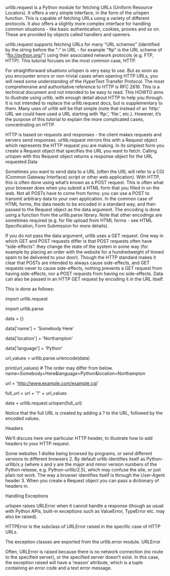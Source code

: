 urllib.request is a Python module for fetching URLs (Uniform Resource Locators). It offers a very simple interface, in the form of the urlopen function. This is capable of fetching URLs using a variety of different protocols. It also offers a slightly more complex interface for handling common situations - like basic authentication, cookies, proxies and so on. These are provided by objects called handlers and openers.

urllib.request supports fetching URLs for many “URL schemes” (identified by the string before the ":" in URL - for example "ftp" is the URL scheme of "ftp://python.org/") using their associated network protocols (e.g. FTP, HTTP). This tutorial focuses on the most common case, HTTP.

For straightforward situations urlopen is very easy to use. But as soon as you encounter errors or non-trivial cases when opening HTTP URLs, you will need some understanding of the HyperText Transfer Protocol. The most comprehensive and authoritative reference to HTTP is RFC 2616. This is a technical document and not intended to be easy to read. This HOWTO aims to illustrate using urllib, with enough detail about HTTP to help you through. It is not intended to replace the urllib.request docs, but is supplementary to them.
Many uses of urllib will be that simple (note that instead of an ‘http:’ URL we could have used a URL starting with ‘ftp:’, ‘file:’, etc.). However, it’s the purpose of this tutorial to explain the more complicated cases, concentrating on HTTP.

HTTP is based on requests and responses - the client makes requests and servers send responses. urllib.request mirrors this with a Request object which represents the HTTP request you are making. In its simplest form you create a Request object that specifies the URL you want to fetch. Calling urlopen with this Request object returns a response object for the URL requested
Data

Sometimes you want to send data to a URL (often the URL will refer to a CGI (Common Gateway Interface) script or other web application). With HTTP, this is often done using what’s known as a POST request. This is often what your browser does when you submit a HTML form that you filled in on the web. Not all POSTs have to come from forms: you can use a POST to transmit arbitrary data to your own application. In the common case of HTML forms, the data needs to be encoded in a standard way, and then passed to the Request object as the data argument. The encoding is done using a function from the urllib.parse library.
Note that other encodings are sometimes required (e.g. for file upload from HTML forms - see HTML Specification, Form Submission for more details).

If you do not pass the data argument, urllib uses a GET request. One way in which GET and POST requests differ is that POST requests often have “side-effects”: they change the state of the system in some way (for example by placing an order with the website for a hundredweight of tinned spam to be delivered to your door). Though the HTTP standard makes it clear that POSTs are intended to always cause side-effects, and GET requests never to cause side-effects, nothing prevents a GET request from having side-effects, nor a POST requests from having no side-effects. Data can also be passed in an HTTP GET request by encoding it in the URL itself.

This is done as follows:
>>>

import urllib.request

import urllib.parse

data = {}

data['name'] = 'Somebody Here'

data['location'] = 'Northampton'

data['language'] = 'Python'

url_values = urllib.parse.urlencode(data)

print(url_values)  # The order may differ from below.  
name=Somebody+Here&language=Python&location=Northampton

url = 'http://www.example.com/example.cgi'

full_url = url + '?' + url_values

data = urllib.request.urlopen(full_url)

Notice that the full URL is created by adding a ? to the URL, followed by the encoded values.

Headers

We’ll discuss here one particular HTTP header, to illustrate how to add headers to your HTTP request.

Some websites 1 dislike being browsed by programs, or send different versions to different browsers 2. By default urllib identifies itself as Python-urllib/x.y (where x and y are the major and minor version numbers of the Python release, e.g. Python-urllib/2.5), which may confuse the site, or just plain not work. The way a browser identifies itself is through the User-Agent header 3. When you create a Request object you can pass a dictionary of headers in.

Handling Exceptions

urlopen raises URLError when it cannot handle a response (though as usual with Python APIs, built-in exceptions such as ValueError, TypeError etc. may also be raised).

HTTPError is the subclass of URLError raised in the specific case of HTTP URLs.

The exception classes are exported from the urllib.error module.
URLError

Often, URLError is raised because there is no network connection (no route to the specified server), or the specified server doesn’t exist. In this case, the exception raised will have a ‘reason’ attribute, which is a tuple containing an error code and a text error message.

